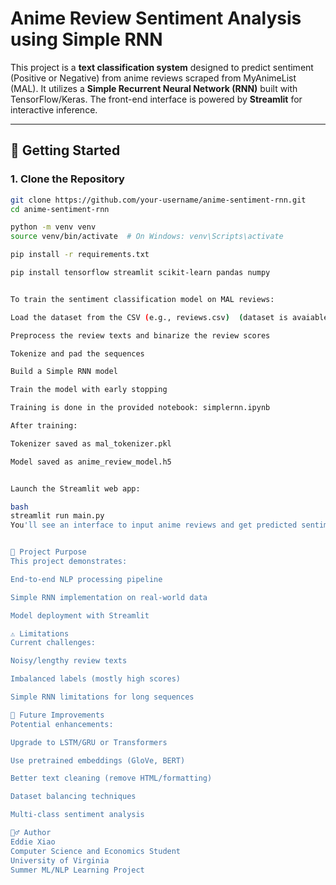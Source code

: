 # Anime Review Sentiment Analysis using Simple RNN

This project is a **text classification system** designed to predict sentiment (Positive or Negative) from anime reviews scraped from MyAnimeList (MAL). It utilizes a **Simple Recurrent Neural Network (RNN)** built with TensorFlow/Keras. The front-end interface is powered by **Streamlit** for interactive inference.

---

## 🚀 Getting Started

### 1. Clone the Repository
```bash
git clone https://github.com/your-username/anime-sentiment-rnn.git
cd anime-sentiment-rnn

python -m venv venv
source venv/bin/activate  # On Windows: venv\Scripts\activate

pip install -r requirements.txt

pip install tensorflow streamlit scikit-learn pandas numpy


To train the sentiment classification model on MAL reviews:

Load the dataset from the CSV (e.g., reviews.csv)  (dataset is avaiable on kaggle it is not here because it is too big)

Preprocess the review texts and binarize the review scores

Tokenize and pad the sequences

Build a Simple RNN model

Train the model with early stopping

Training is done in the provided notebook: simplernn.ipynb

After training:

Tokenizer saved as mal_tokenizer.pkl

Model saved as anime_review_model.h5


Launch the Streamlit web app:

bash
streamlit run main.py
You'll see an interface to input anime reviews and get predicted sentiment with confidence level.


📌 Project Purpose
This project demonstrates:

End-to-end NLP processing pipeline

Simple RNN implementation on real-world data

Model deployment with Streamlit

⚠️ Limitations
Current challenges:

Noisy/lengthy review texts

Imbalanced labels (mostly high scores)

Simple RNN limitations for long sequences

🚀 Future Improvements
Potential enhancements:

Upgrade to LSTM/GRU or Transformers

Use pretrained embeddings (GloVe, BERT)

Better text cleaning (remove HTML/formatting)

Dataset balancing techniques

Multi-class sentiment analysis

🙋‍♂️ Author
Eddie Xiao
Computer Science and Economics Student
University of Virginia
Summer ML/NLP Learning Project